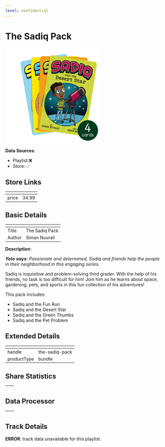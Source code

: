 ```yaml
---
level: confidential
---
```

# The Sadiq Pack

![card_[2OxJy].png](../../img/cards/card_[2OxJy].png)

**Data Sources**: 

- Playlist:❌
- Store: ✅


## Store Links

| <!-- --> | <!-- --> |
| - | - |
| price | 34.99 |


## Basic Details

| <!-- --> | <!-- --> |
| - | - |
| Title | The Sadiq Pack |
| Author | Siman Nuurali |

**Description**:

_**Yoto says:** Passionate and determined, Sadiq and friends help the people in their neighborhood in this engaging series._

Sadiq is inquisitive and problem-solving third grader. With the help of his friends, no task is too difficult for him! Join him as he learns about space, gardening, pets, and sports in this fun collection of his adventures! 

This pack includes:

*   Sadiq and the Fun Run
*   Sadiq and the Desert Star
*   Sadiq and the Green Thumbs
*   Sadiq and the Pet Problem


## Extended Details

| <!-- --> | <!-- --> |
| - | - |
| handle | the-sadiq-pack |
| productType | bundle |


## Share Statistics

| <!-- --> | <!-- --> |
| - | - |


## Data Processor

| <!-- --> | <!-- --> |
| - | - |


## Track Details

**ERROR**: track data unavailable for this playlist.
